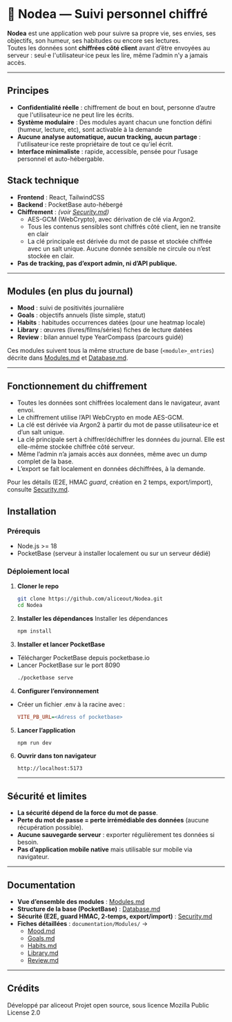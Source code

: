 # 🍃 Nodea — Suivi personnel chiffré

**Nodea** est une application web pour suivre sa propre vie, ses envies, ses objectifs, son humeur, ses habitudes ou encore ses lectures.  
Toutes les données sont **chiffrées côté client** avant d’être envoyées au serveur : seul·e l'utilisateur·ice peux les lire, même l’admin n’y a jamais accès.

---

## Principes

- **Confidentialité réelle** : chiffrement de bout en bout, personne d’autre que l'utilisateur·ice ne peut lire les écrits.  
- **Système modulaire** : Des modules ayant chacun une fonction défini (humeur, lecture, etc), sont activable à la demande
- **Aucune analyse automatique, aucun tracking, aucun partage** : l'utilisateur·ice reste propriétaire de tout ce qu'iel écrit.  
- **Interface minimaliste** : rapide, accessible, pensée pour l’usage personnel et auto-hébergable.  

 
 ## Stack technique
 
 - **Frontend** : React, TailwindCSS
 - **Backend** : PocketBase auto-hébergé
- **Chiffrement** :  *(voir [Security.md](documentation/Security.md))*  
   - AES-GCM (WebCrypto), avec dérivation de clé via Argon2.
   - Tous les contenus sensibles sont chiffrés côté client, ien ne transite en clair
   - La clé principale est dérivée du mot de passe et stockée chiffrée avec un salt unique. Aucune donnée sensible ne circule ou n’est stockée en clair.
 - **Pas de tracking, pas d’export admin, ni d’API publique.**
 
---

## Modules (en plus du journal)

- **Mood** : suivi de positivités journalière
- **Goals** : objectifs annuels (liste simple, statut)  
- **Habits** : habitudes  occurrences datées (pour une heatmap locale)  
- **Library** : œuvres (livres/films/séries)  fiches de lecture datées  
- **Review** : bilan annuel type YearCompass (parcours guidé)

Ces modules suivent tous la même structure de base (`<module>_entries`) décrite dans [Modules.md](documentation/Modules.md) et [Database.md](documentation/Database.md). 

 ---
 
 ## Fonctionnement du chiffrement
 
 - Toutes les données sont chiffrées localement dans le navigateur, avant envoi.
 - Le chiffrement utilise l’API WebCrypto en mode AES-GCM.
 - La clé est dérivée via Argon2 à partir du mot de passe utilisateur·ice et d’un salt unique.
 - La clé principale sert à chiffrer/déchiffrer les données du journal. Elle est elle-même stockée chiffrée côté serveur.
 - Même l’admin n’a jamais accès aux données, même avec un dump complet de la base.
 - L’export se fait localement en données déchiffrées, à la demande.
 
Pour les détails (E2E, HMAC *guard*, création en 2 temps, export/import), consulte [Security.md](documentation/Security.md). 

 
 ## Installation

### Prérequis

- Node.js >= 18
- PocketBase (serveur à installer localement ou sur un serveur dédié)

### Déploiement local

1. **Cloner le repo**  
   ```bash
   git clone https://github.com/aliceout/Nodea.git
   cd Nodea
   ```
2. **Installer les dépendances**
    Installer les dépendances
   ```bash
   npm install
   ```
3. **Installer et lancer PocketBase**
- Télécharger PocketBase depuis pocketbase.io
- Lancer PocketBase sur le port 8090
   ```bash
   ./pocketbase serve
   ```
4. **Configurer l’environnement**
- Créer un fichier .env à la racine avec :
   ```ini
   VITE_PB_URL=<Adress of pocketbase>
   ```
5. **Lancer l’application**
   ```bash
   npm run dev
   ```
6. **Ouvrir dans ton navigateur**
   ``` url
   http://localhost:5173
   ```
   ---
 ## Sécurité et limites
 
 - **La sécurité dépend de la force du mot de passe**.
 - **Perte du mot de passe = perte irrémédiable des données** (aucune récupération possible).
 - **Aucune sauvegarde serveur** : exporter régulièrement tes données si besoin.
 - **Pas d’application mobile native** mais utilisable sur mobile via navigateur.
 
---

## Documentation

- **Vue d’ensemble des modules** : [Modules.md](documentation/Modules.md) 
- **Structure de la base (PocketBase)** : [Database.md](documentation/Database.md) 
- **Sécurité (E2E, guard HMAC, 2-temps, export/import)** : [Security.md](documentation/Security.md)
- **Fiches détaillées** : `documentation/Modules/` →  
  - [Mood.md](documentation/Modules/Mood.md)
  - [Goals.md](documentation/Modules/Goals.md)
  - [Habits.md](documentation/Modules/Habits.md)
  - [Library.md](documentation/Modules/Library.md)
  - [Review.md](documentation/Modules/Review.md)

 ---
 
 ## Crédits
 
 Développé par aliceout
 Projet open source, sous licence Mozilla Public License 2.0

